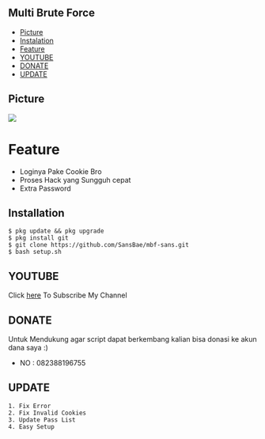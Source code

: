 ## Multi Brute Force
* [Picture](#Picture)
* [Instalation](#installation)
* [Feature](#feature)
* [YOUTUBE](#youtube)
* [DONATE](#donate)
* [UPDATE](#update)

## Picture

<img src="https://github.com/SansBae/mbf-sans/blob/master/lib/Screenshot_2020-06-25-14-27-02-52.png" />

# Feature
* Loginya Pake Cookie Bro
* Proses Hack yang Sungguh cepat 
* Extra Password

## Installation
```
$ pkg update && pkg upgrade
$ pkg install git
$ git clone https://github.com/SansBae/mbf-sans.git
$ bash setup.sh
```

## YOUTUBE
Click [here](https://www.youtube.com/c/SANSBAE) To Subscribe My Channel


## DONATE
Untuk Mendukung agar script dapat berkembang kalian bisa donasi ke akun dana saya :)
<ul><li>NO : 082388196755</ul></li>

## UPDATE
```
1. Fix Error
2. Fix Invalid Cookies
3. Update Pass List
4. Easy Setup
```
